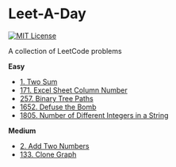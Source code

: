 # Leet-A-Day

[![MIT License](https://img.shields.io/github/license/NickolasHKraus/leet-a-day?color=blue)](https://github.com/NickolasHKraus/leet-a-day/blob/master/LICENSE)

A collection of LeetCode problems

**Easy**
* [1. Two Sum](https://leetcode.com/problems/two-sum)
* [171. Excel Sheet Column Number](https://leetcode.com/problems/excel-sheet-column-number)
* [257. Binary Tree Paths](https://leetcode.com/problems/binary-tree-paths)
* [1652. Defuse the Bomb](https://leetcode.com/problems/defuse-the-bomb)
* [1805. Number of Different Integers in a String](https://leetcode.com/problems/number-of-different-integers-in-a-string)

**Medium**
* [2. Add Two Numbers](https://leetcode.com/problems/add-two-numbers)
* [133. Clone Graph](https://leetcode.com/problems/clone-graph)
